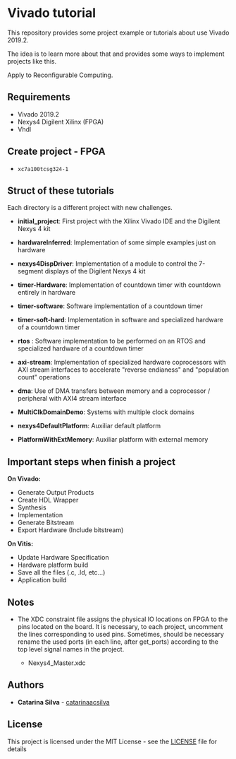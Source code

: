# Vivado tutorial 

This repository provides some project example or tutorials about use Vivado 2019.2.

The idea is to learn more about that and provides some ways to implement projects like this.

Apply to Reconfigurable Computing.

## Requirements

- Vivado 2019.2
- Nexys4 Digilent Xilinx (FPGA)
- Vhdl

## Create project - FPGA

- `xc7a100tcsg324-1`

## Struct of these tutorials

Each directory is a different project with new challenges.

- **initial_project**: First project with the Xilinx Vivado IDE and the Digilent Nexys 4 kit
- **hardwareInferred**: Implementation of some simple examples just on hardware
- **nexys4DispDriver**: Implementation of a module to control the 7-segment displays of the Digilent Nexys 4 kit
- **timer-Hardware**: Implementation of countdown timer with countdown entirely in hardware
- **timer-software**: Software implementation of a countdown timer
- **timer-soft-hard**: Implementation in software and specialized hardware of a countdown timer
- **rtos** : Software implementation to be performed on an RTOS and specialized hardware of a countdown timer
- **axi-stream**: Implementation of specialized hardware coprocessors with AXI stream interfaces to accelerate "reverse endianess" and "population count" operations
- **dma**: Use of DMA transfers between memory and a coprocessor / peripheral with AXI4 stream interface
- **MultiClkDomainDemo**: Systems with multiple clock domains


- **nexys4DefaultPlatform**: Auxiliar default platform
- **PlatformWithExtMemory**: Auxiliar platform with external memory

## Important steps when finish a project

**On Vivado:**

- Generate Output Products
- Create HDL Wrapper
- Synthesis
- Implementation
- Generate Bitstream
- Export Hardware (Include bitstream)

**On Vitis:**

- Update Hardware Specification
- Hardware platform build
- Save all the files (.c, .ld, etc…)
- Application build

## Notes

- The XDC constraint file assigns the physical IO locations on FPGA to the pins located on the board. It is necessary, to each project, uncomment the lines corresponding to used pins. Sometimes, should be necessary rename the used ports (in each line, after get_ports) according to the top level signal names in the project.

    - Nexys4_Master.xdc

## Authors

* **Catarina Silva** - [catarinaacsilva](https://github.com/catarinaacsilva)

## License

This project is licensed under the MIT License - see the [LICENSE](LICENSE) file for details